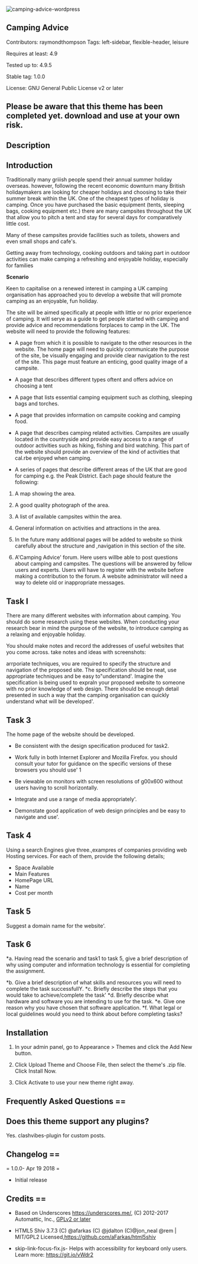 ![camping-advice-wordpress](/camping-advice-wordpress/screenshot.jpg)

## Camping Advice 

Contributors: raymondthompson
Tags: left-sidebar, flexible-header, leisure

Requires at least: 4.9

Tested up to: 4.9.5

Stable tag: 1.0.0

License: GNU General Public License v2 or later

## Please be aware that this theme has been completed yet. download and use at your own risk.

## Description 

## Introduction

Traditionally many griiish people spend their annual summer holiday overseas. however, following the
recent economic downturn many British holidaymakers are looking for cheaper holidays and choosing
to take their summer break within the UK. 
One of the cheapest types of holiday is camping. Once you have purchased the basic equipment (tents, sleeping bags, cooking equipment etc.) there are many campsites throughout the UK that allow you to pitch a tent and stay for several days for comparatively little cost. 

Many of these campsites provide facilities such as toilets, showers and even small shops and cafe's.

Getting away from technology, cooking outdoors and taking part in outdoor activities can make camping a refreshing and enjoyable holiday, especially for families 

**Scenario**

Keen to capitalise on a renewed interest in camping a UK camping organisation has approached you to
develop a website that will promote camping as an enjoyable, fun holiday. 

The site will be aimed specifically at people with little or no prior experience of camping. It witl serye as a guide to get people started with camping and provide advice and recommendations forplaces to camp in the UK. The website will need to provide the following features:

* A page from which it is possible to navigate to the other resources in the website. The home page
will need to quickly communicate the purpose of the site, be visually engaging and provide clear
navigation to the rest of the site. This page must feature an enticing, good quality image of a campsite.

* A page that describes different types oftent and offers advice on choosing a tent

* A page that lists essential camping equipment such as clothing, sleeping bags and torches.

* A page that provides information on campsite cooking and camping food.

* A page that describes camping related activities. Campsites are usually located in the countryside and
provide easy access to a range of outdoor activities such as hiking, fishing and bird watching. This part
of the website should provide an overview of the kind of activities that cal.rbe enjoyed when camping.

* A series of pages that describe different areas of the UK that are good for
camping e.g. the Peak District. Each page should feature the following:

1. A map showing the area.

2. A good quality photograph of the area.

3. A list of available campsites within the area.

4. General information on activities and attractions in the area.

5. In the future many additional pages will be added to website so think carefully about the structure and
,navigation in this section of the site.

6. A'Camping Advice' forum. Here users willbe able to post questions about camping and campsites.
The questions will be answered by fellow users and experts. Users will have to register with the website
before making a contribution to the forum. A website administrator will need a way to delete old or
inappropriate messages.


## Task I
There are many different websites with information about camping. You should do some research using
these websites. When conducting your research bear in mind the purpose of the website, to introduce camping as a relaxing and enjoyable holiday. 

You should make notes and record the addresses of useful websites that you come across. take notes and ideas with screenshots:

arrporiate techniques, vou are required to specify the structure and navigation of the proposed
site. The specification should be neat, use appropriate techniques and be easy to"understand'. Imagine the
specification is being used to expraln your proposed website to someone with no prior knowledge of
web design. There should be enough detail presented in such a way that the camping organisation can
quickly understand what will be developed'.

## Task 3
The home page of the website should be developed.

* Be consistent with the design specification produced for task2.
* Work fully in both Internet Explorer and Mozilla Firefox. you should consult your tutor for guidance
on the specific versions of these browsers you should use' 1
* Be viewable on monitors with screen resolutions of g00x600 without users having to scroll
horizontally.
* Integrate and use a range of media appropriately'.

* Demonstate good application of web design principles and be easy to navigate and use'.

## Task 4
Using a search Engines give three.,exampres of companies providing web Hosting services. For each
of them, provide the following details;

* Space Available
* Main Features
* HomePage URL
* Name 
* Cost per month

## Task 5

Suggest a domain name for the website'.

## Task 6
*a. Having read the scenario and task1 to task 5, give a brief description of why using computer and
information technology is essential for completing the assignment.

*b. Give a brief description of what skills and resources you will need to complete the task
successfullY.
*c. Briefly describe the steps that you would take to achieve/complete the task'
*d. Briefly describe what hardware and software you are intending to use for the task.
*e. Give one reason why you have chosen that software application.
*f. What legal or local guidelines would you need to think about before completing tasks?


## Installation 

1. In your admin panel, go to Appearance > Themes and click the Add New button.

2. Click Upload Theme and Choose File, then select the theme's .zip file. Click Install Now.

3. Click Activate to use your new theme right away.

## Frequently Asked Questions ==

## Does this theme support any plugins? 

Yes. clashvibes-plugin for custom posts.


## Changelog ==

= 1.0.0- Apr 19 2018 =
* Initial release

## Credits ==

* Based on Underscores https://underscores.me/, (C) 2012-2017 Automattic, Inc., [GPLv2 or later](https://www.gnu.org/licenses/gpl-2.0.html)

* HTML5 Shiv 3.7.3 (C) @afarkas (C) @jdalton (C)@jon_neal @rem | MIT/GPL2 Licensed,https://github.com/aFarkas/html5shiv
 
* skip-link-focus-fix.js- Helps with accessibility for keyboard only users. Learn more: https://git.io/vWdr2



